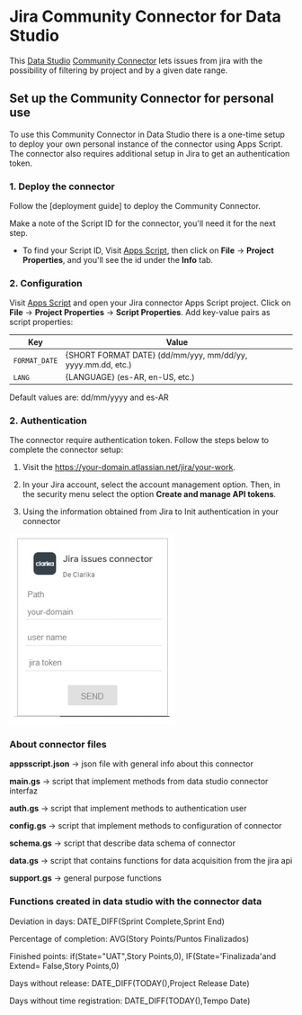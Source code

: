 # Jira Community Connector for Data Studio

This [Data Studio] [Community Connector] lets issues from jira with the possibility of filtering by project and by a given date range.

## Set up the Community Connector for personal use

To use this Community Connector in Data Studio there is a one-time setup to
deploy your own personal instance of the connector using Apps Script. The
connector also requires additional setup in Jira to get an authentication token.

### 1. Deploy the connector

Follow the [deployment guide] to deploy the Community Connector.

Make a note of the Script ID for the connector, you'll need it for the next
step.

- To find your Script ID, Visit [Apps Script], then click on
  **File** -> **Project Properties**, and you'll see the id under the **Info**
  tab.

### 2. Configuration

Visit [Apps Script] and open your Jira connector Apps Script project.
Click on **File** -> **Project Properties** -> **Script Properties**.
Add key-value pairs as script properties:

   Key                   | Value
   ----------------------|----------------------   
    `FORMAT_DATE`        | {SHORT FORMAT DATE} (dd/mm/yyy, mm/dd/yy, yyyy.mm.dd, etc.)    
    `LANG`               | {LANGUAGE} (es-AR, en-US, etc.)

Default values are: dd/mm/yyyy and es-AR 

### 2. Authentication

The connector require authentication token. Follow the steps below to
complete the connector setup:

1.  Visit the https://your-domain.atlassian.net/jira/your-work.

2.  In your Jira account, select the account management option. 
    Then, in the security menu select the option **Create and manage API tokens**.   
   
3. Using the information obtained from Jira to Init authentication in your connector

  ![](info/login.jpg)


### About connector files

**appsscript.json** -> json file with general info about this connector
 
**main.gs** -> script that implement methods from data studio connector interfaz
 
**auth.gs** -> script that implement methods to authentication user
 
**config.gs** -> script that implement methods to configuration of connector
 
**schema.gs** -> script that describe data schema of connector
 
**data.gs** -> script that contains functions for data acquisition from the jira api
 
**support.gs** -> general purpose functions


### Functions created in data studio with the connector data

Deviation in days: DATE_DIFF(Sprint Complete,Sprint End) 
 
Percentage of completion: AVG(Story Points/Puntos Finalizados)
 
Finished points: if(State="UAT",Story Points,0), IF(State='Finalizada'and Extend= False,Story Points,0)
 
Days without release: DATE_DIFF(TODAY(),Project Release Date)
 
Days without time registration: DATE_DIFF(TODAY(),Tempo Date)



[Data Studio]: https://datastudio.google.com
[Community Connector]: https://developers.google.com/datastudio/connector
[Jira API]:https://developer.atlassian.com/cloud/jira/platform/rest/v3/intro/
[Apps Script]: https://script.google.com
[Use a Community Connector]: https://developers.google.com/datastudio/connector/use
